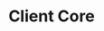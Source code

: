 ---
layout: page
title: Client Core
excerpt: Abstracted way to register post types, taxonomies, and other CMS settings.
permalink: /docs/client-core/
status: draft
revisioncount: 1
lastedit: 10/20/15
initial: JHN
---